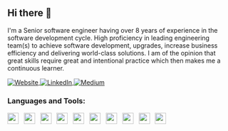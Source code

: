 <!--
**samalapsy/samalapsy** is a ✨ _special_ ✨ repository because its `README.md` (this file) appears on your GitHub profile.

Here are some ideas to get you started:

- 🔭 I’m currently working on ...
- 🌱 I’m currently learning Golang, AWS DevOps ...
- 👯 I’m looking to collaborate on ...
- 🤔 I’m looking for help with Networking...
- 💬 Ask me about ...
- 📫 How to reach me: ...
- 😄 Pronouns: ...
- ⚡ Fun fact: ...
-->

<h2 >Hi there 👋</h2>
<p>I'm a Senior software engineer having over 8 years of experience in the software development cycle. High proficiency in leading engineering team(s) to achieve software development, upgrades, increase business efficiency and delivering world-class solutions. I am of the opinion that great skills require great and intentional practice which then makes me a continuous learner.</p>
<p>
   
   <a  align="center" href="https://twitter.com/samalapsy">
      <img align="center"  alt="Website" src="https://img.shields.io/badge/-Twitter-1d9bf0?style=flat-square&logo=twitter&logoColor=white&link=https://twitter.com/samalapsy" />
   </a> 

   <a href="https://www.linkedin.com/in/samalapsy/" align="center" >
      <img align="center"  alt="LinkedIn" src="https://img.shields.io/badge/-LinkedIn-0a66c2?style=flat-square&logo=Linkedin&logoColor=white&link=https://www.linkedin.com/in/samalapsy/" />
   </a>   
   
   <a href="https://samalapsy.medium.com" align="center" >
      <img align="center"  alt="Medium" src="https://img.shields.io/badge/-Medium-45484c?style=flat-square&logo=Medium&logoColor=white&link=https://samalapsy.medium.com" />
   </a>
   
 </p>



<div align="">
   
### Languages and Tools:  
<img width="auto"  height="25" src="https://img.shields.io/badge/PHP-4F5B93?style=for-the-badge&logo=php&logoColor=white"> &nbsp;
<img width="auto"  height="25" src="https://img.shields.io/badge/Laravel-f9322c?style=for-the-badge&logo=laravel&logoColor=white"> &nbsp;
<img width="auto"  height="25" src="https://img.shields.io/badge/TypeScript-007d9c?style=for-the-badge&logo=go&logoColor=white"> &nbsp;
<img width="auto"  height="25" src="https://img.shields.io/badge/Javascript-ED8B00?style=for-the-badge&logo=javascript&logoColor=yellow"> &nbsp;
<img width="auto" height="25" src="https://img.shields.io/badge/npm-cb3837?style=for-the-badge&logo=npm&logoColor=white"> &nbsp;
<img width="auto"   height="25" src="https://img.shields.io/badge/firebase-ffca28?style=for-the-badge&logo=firebase&logoColor=white"> &nbsp;
<img width="auto"  height="25" src="https://img.shields.io/badge/Node.js-43853D?style=for-the-badge&logo=node.js&logoColor=white"> &nbsp;
<img width="auto"  height="25" src="https://img.shields.io/badge/MongoDB-43853D?style=for-the-badge&logo=node.js&logoColor=white"> &nbsp;
<img width="auto"  height="25" src="https://img.shields.io/badge/MySql-4479a1?style=for-the-badge&logo=MySql&logoColor=white"> &nbsp;
<img width="auto"  height="25" src="https://img.shields.io/badge/PostgreSql-4479a1?style=for-the-badge&logo=MySql&logoColor=white"> &nbsp;

   </div>
